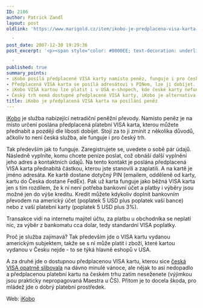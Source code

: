 ```yaml
---
ID: 2186
author: Patrick Zandl
layout: post
oldlink: 'https://www.marigold.cz/item/ikobo-je-predplacena-visa-karta-na-posilani-penez

  '
post_date: 2007-12-30 19:29:36
post_excerpt: '<p><span style="color: #0000EE; text-decoration: underline;"><br /></span></p>

  '
published: true
summary_points:
- iKobo posílá předplacené VISA karty namísto peněz, funguje i pro český trh.
- Předplacená VISA karta se posílá adresátovi s PINem, lze ji dobíjet.
- iKobo VISA kartou lze platit i v USA e-shopech, kde české karty nefungují.
- Český trh nemá dostupné předplacené VISA karty, iKobo je alternativa.
title: iKobo je předplacená VISA karta na posílání peněz
---
```


<p><a href="http://www.ikobo.com/">iKobo</a> je služba nabízející netradiční peněžní převody. Namísto peněz je na místo určení poslána předplacená platební VISA karta, kterou můžete přednabít a později dle libosti dobíjet. Stojí za to ji zmínit z několika důvodů, ačkoliv to není česká služba, ale funguje i pro český trh.</p>

<p>Tak především jak to funguje. Zaregistrujete se, uvedete o sobě pár údajů. Následně vyplníte, komu chcete peníze poslat, což obnáší další vyplnění jeho adres a kontaktních údajů. Na tento kontakt je poslána předplacená VISA karta přednabitá částkou, kterou jste stanovili a zaplatili. A na kartě je jméno adresáta. Ke kartě dostane dotyčný PIN (emailem, odděleně od karty, kartu do Česka dostane FedEx). Pak už karta funguje jako běžná VISA karta jen s tím rozdílem, že k ní není potřeba bankovní účet a platby i výběry jsou možné jen do výše kreditu. Kredit můžete kdykoliv doplnit bankovním převodem na americký účet (poplatek 5 USD plus poplatek vaší bance) nebo z vaší platební karty (poplatek 5 USD plus 3%).</p>

<p>Transakce vidí na internetu majitel účtu, za platbu u obchodníka se neplatí nic, za výběr z bankomatu cca dolar, tedy standardní VISA poplatky.</p>

<p>Proč je služba zajímavá? Tak především jde o VISA kartu vydanou americkým subjektem, takže se s ní může platit i zboží, které kartou vydanou v Česku nejde - to se týká hlavně eshopů v USA.</p>

<p>A za druhé jde o dostupnou předplacenou VISA kartu, kterou sice <a href="http://www.mesec.cz/clanky/budoucnost-platebnech-karet-zacina/">česká VISA opatrně slibovala</a> na dávno minulé vánoce, ale nějak to asi nedopadlo a předplacenou platební kartu na českém trhu zatím neseženete (výjimkou jsou prakticky nepropagovaná Maestra u ČS). Přitom je to docela škoda, pro mládež jde o dobrý platební prostředek.</p>

<p>Web: <a href="http://www.ikobo.com">iKobo</a></p>